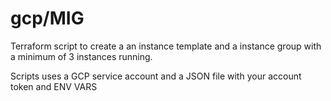 # gcp/MIG
Terraform script to create a an instance template and a instance group with a minimum of 3 instances running.

Scripts uses a GCP service account and a JSON file with your account token and ENV VARS
